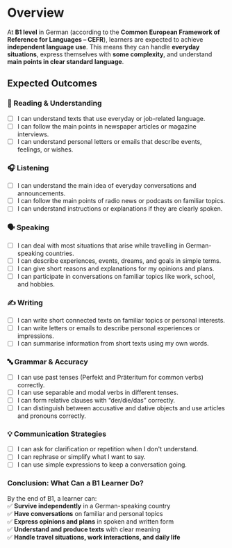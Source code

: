 # Overview

At **B1 level** in German (according to the **Common European Framework of Reference for Languages – CEFR**), learners are expected to achieve **independent language use**. This means they can handle **everyday situations**, express themselves with **some complexity**, and understand **main points in clear standard language**.  

## Expected Outcomes  

### 📖 Reading & Understanding

- [ ] I can understand texts that use everyday or job-related language.
- [ ] I can follow the main points in newspaper articles or magazine interviews.
- [ ] I can understand personal letters or emails that describe events, feelings, or wishes.

### 🎧 Listening

- [ ] I can understand the main idea of everyday conversations and announcements.
- [ ] I can follow the main points of radio news or podcasts on familiar topics.
- [ ] I can understand instructions or explanations if they are clearly spoken.

### 🗣️ Speaking

- [ ] I can deal with most situations that arise while travelling in German-speaking countries.
- [ ] I can describe experiences, events, dreams, and goals in simple terms.
- [ ] I can give short reasons and explanations for my opinions and plans.
- [ ] I can participate in conversations on familiar topics like work, school, and hobbies.

### ✍️ Writing

- [ ] I can write short connected texts on familiar topics or personal interests.
- [ ] I can write letters or emails to describe personal experiences or impressions.
- [ ] I can summarise information from short texts using my own words.

### 🔤 Grammar & Accuracy

- [ ] I can use past tenses (Perfekt and Präteritum for common verbs) correctly.
- [ ] I can use separable and modal verbs in different tenses.
- [ ] I can form relative clauses with “der/die/das” correctly.
- [ ] I can distinguish between accusative and dative objects and use articles and pronouns correctly.

### 💡 Communication Strategies

- [ ] I can ask for clarification or repetition when I don't understand.
- [ ] I can rephrase or simplify what I want to say.
- [ ] I can use simple expressions to keep a conversation going.

### **Conclusion: What Can a B1 Learner Do?**  
By the end of B1, a learner can:  
✅ **Survive independently** in a German-speaking country  
✅ **Have conversations** on familiar and personal topics  
✅ **Express opinions and plans** in spoken and written form  
✅ **Understand and produce texts** with clear meaning  
✅ **Handle travel situations, work interactions, and daily life**  
